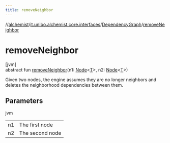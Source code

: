 ```yaml
---
title: removeNeighbor
---
```

//[alchemist](../../../index.html)/[it.unibo.alchemist.core.interfaces](../index.html)/[DependencyGraph](index.html)/[removeNeighbor](remove-neighbor.html)



# removeNeighbor



[jvm]\
abstract fun [removeNeighbor](remove-neighbor.html)(n1: [Node](../../it.unibo.alchemist.model.interfaces/-node/index.html)<[T](../-scheduler/index.html)>, n2: [Node](../../it.unibo.alchemist.model.interfaces/-node/index.html)<[T](../-scheduler/index.html)>)



Given two nodes, the engine assumes they are no longer neighbors and deletes the neighborhood dependencies between them.



## Parameters


jvm

| | |
|---|---|
| n1 | The first node |
| n2 | The second node |




